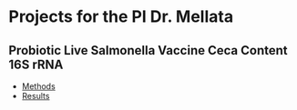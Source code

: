 # Projects for the PI Dr. Mellata

## Probiotic Live Salmonella Vaccine Ceca Content 16S rRNA

- [Methods](methods-qiime.md)
- [Results](results-qiime.mds)
